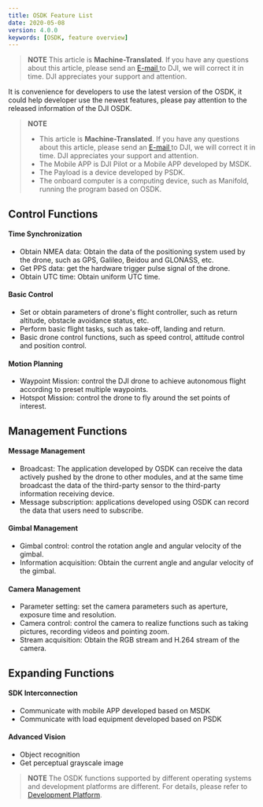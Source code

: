 ```yaml
---
title: OSDK Feature List
date: 2020-05-08
version: 4.0.0
keywords: [OSDK, feature overview]
---
```

> **NOTE** This article is **Machine-Translated**. If you have any questions about this article, please send an <a href="mailto:dev@dji.com">E-mail </a>to DJI, we will correct it in time. DJI appreciates your support and attention.     

It is convenience for developers to use the latest version of the OSDK, it could help developer use the newest features, please pay attention to the released information of the DJI OSDK.

> **NOTE**
> * This article is **Machine-Translated**. If you have any questions about this article, please send an <a href="mailto:dev@dji.com">E-mail </a>to DJI, we will correct it in time. DJI appreciates your support and attention.
> * The Mobile APP is DJI Pilot or a Mobile APP developed by MSDK.
> * The Payload is a device developed by PSDK.
> * The onboard computer is a computing device, such as Manifold, running the program based on OSDK.

## Control Functions
#### Time Synchronization
* Obtain NMEA data: Obtain the data of the positioning system used by the drone, such as GPS, Galileo, Beidou and GLONASS, etc.
* Get PPS data: get the hardware trigger pulse signal of the drone.
* Obtain UTC time: Obtain uniform UTC time.

#### Basic Control
* Set or obtain parameters of drone's flight controller, such as return altitude, obstacle avoidance status, etc.
* Perform basic flight tasks, such as take-off, landing and return.
* Basic drone control functions, such as speed control, attitude control and position control.

#### Motion Planning
* Waypoint Mission: control the DJI drone to achieve autonomous flight according to preset multiple waypoints.
* Hotspot Mission: control the drone to fly around the set points of interest.

## Management Functions
#### Message Management
* Broadcast: The application developed by OSDK can receive the data actively pushed by the drone to other modules, and at the same time broadcast the data of the third-party sensor to the third-party information receiving device.
* Message subscription: applications developed using OSDK can record the data that users need to subscribe.

#### Gimbal Management
* Gimbal control: control the rotation angle and angular velocity of the gimbal.
* Information acquisition: Obtain the current angle and angular velocity of the gimbal.

#### Camera Management
* Parameter setting: set the camera parameters such as aperture, exposure time and resolution.
* Camera control: control the camera to realize functions such as taking pictures, recording videos and pointing zoom.
* Stream acquisition: Obtain the RGB stream and H.264 stream of the camera.


## Expanding Functions

#### SDK Interconnection
* Communicate with mobile APP developed based on MSDK
* Communicate with load equipment developed based on PSDK

#### Advanced Vision
* Object recognition
* Get perceptual grayscale image

> **NOTE** The OSDK functions supported by different operating systems and development platforms are different. For details, please refer to [Development Platform](../purchaseguide/development-platform.html).
